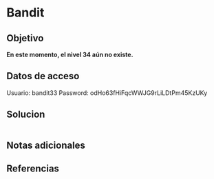 # Bandit

## Objetivo
**En este momento, el nivel 34 aún no existe.**
## Datos de acceso
Usuario: bandit33
Password: odHo63fHiFqcWWJG9rLiLDtPm45KzUKy
## Solucion
```shell

```
## Notas adicionales

## Referencias

